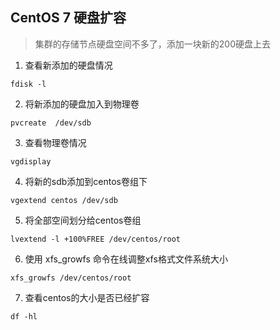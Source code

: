 ## CentOS 7 硬盘扩容

> 集群的存储节点硬盘空间不多了，添加一块新的200硬盘上去

1. 查看新添加的硬盘情况

```
fdisk -l  
```

2. 将新添加的硬盘加入到物理卷
```
pvcreate  /dev/sdb 
```

3. 查看物理卷情况  
     
```
vgdisplay
```
  
  
4. 将新的sdb添加到centos卷组下
  
```             
vgextend centos /dev/sdb  
``` 

5. 将全部空间划分给centos卷组  
``` 
lvextend -l +100%FREE /dev/centos/root
```
6. 使用 xfs_growfs 命令在线调整xfs格式文件系统大小

```
xfs_growfs /dev/centos/root
```

7. 查看centos的大小是否已经扩容

```
df -hl                         
```